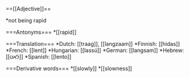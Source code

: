 ==[[Adjective]]==

*not being rapid

===Antonyms===
*[[rapid]]

===Translation===
*Dutch: [[traag]], [[langzaam]]
*Finnish: [[hidas]]
*French: [[lent]]
*Hungarian: [[lassú]]
*German: [[langsam]]
*Hebrew: [[לאט]]
*Spanish: [[lento]]

===Derivative words===
*[[slowly]]
*[[slowness]]